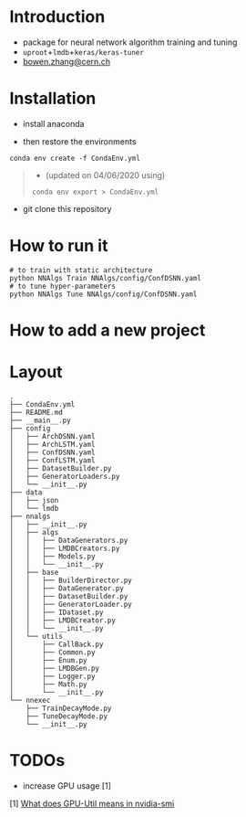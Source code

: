 # Introduction
- package for neural network algorithm training and tuning
- `uproot`+`lmdb`+`keras/keras-tuner`
- bowen.zhang@cern.ch

# Installation

- install anaconda

- then restore the environments
```shell script
conda env create -f CondaEnv.yml
```

>- (updated on 04/06/2020 using)
>```shell script
>conda env export > CondaEnv.yml
>```

- git clone this repository

# How to run it

```shell script
# to train with static architecture
python NNAlgs Train NNAlgs/config/ConfDSNN.yaml
# to tune hyper-parameters
python NNAlgs Tune NNAlgs/config/ConfDSNN.yaml
```

# How to add a new project

# Layout
```text
.
├── CondaEnv.yml
├── README.md
├── __main__.py
├── config
│   ├── ArchDSNN.yaml
│   ├── ArchLSTM.yaml
│   ├── ConfDSNN.yaml
│   ├── ConfLSTM.yaml
│   ├── DatasetBuilder.py
│   ├── GeneratorLoaders.py
│   └── __init__.py
├── data
│   ├── json
│   └── lmdb
├── nnalgs
│   ├── __init__.py
│   ├── algs
│   │   ├── DataGenerators.py
│   │   ├── LMDBCreators.py
│   │   ├── Models.py
│   │   └── __init__.py
│   ├── base
│   │   ├── BuilderDirector.py
│   │   ├── DataGenerator.py
│   │   ├── DatasetBuilder.py
│   │   ├── GeneratorLoader.py
│   │   ├── IDataset.py
│   │   ├── LMDBCreator.py
│   │   └── __init__.py
│   └── utils
│       ├── CallBack.py
│       ├── Common.py
│       ├── Enum.py
│       ├── LMDBGen.py
│       ├── Logger.py
│       ├── Math.py
│       └── __init__.py
└── nnexec
    ├── TrainDecayMode.py
    ├── TuneDecayMode.py
    └── __init__.py
```

# TODOs
- increase GPU usage [1]

[1] [What does GPU-Util means in nvidia-smi](https://stackoverflow.com/questions/40937894/nvidia-smi-volatile-gpu-utilization-explanation/40938696)
